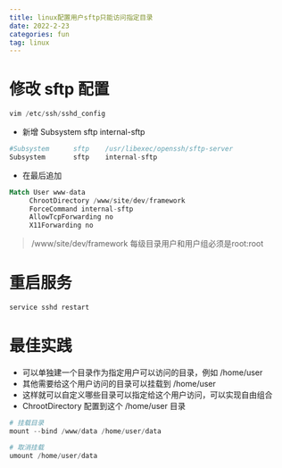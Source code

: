 ```yaml
---
title: linux配置用户sftp只能访问指定目录
date: 2022-2-23
categories: fun
tag: linux
---
```


# 修改 sftp 配置

``` php
vim /etc/ssh/sshd_config
```

- 新增 Subsystem       sftp    internal-sftp

``` php
#Subsystem      sftp    /usr/libexec/openssh/sftp-server
Subsystem       sftp    internal-sftp
```

- 在最后追加


``` php
Match User www-data
     ChrootDirectory /www/site/dev/framework
     ForceCommand internal-sftp
     AllowTcpForwarding no
     X11Forwarding no
```

> /www/site/dev/framework 每级目录用户和用户组必须是root:root

# 重启服务

``` php
service sshd restart
```

# 最佳实践
- 可以单独建一个目录作为指定用户可以访问的目录，例如 /home/user
- 其他需要给这个用户访问的目录可以挂载到 /home/user
- 这样就可以自定义哪些目录可以指定给这个用户访问，可以实现自由组合
- ChrootDirectory 配置到这个 /home/user 目录

``` php
# 挂载目录
mount --bind /www/data /home/user/data

# 取消挂载 
umount /home/user/data
```

